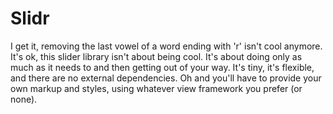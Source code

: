 # Slidr

I get it, removing the last vowel of a word ending with 'r' isn't cool anymore. It's ok, this slider library isn't about being cool. It's about doing only as much as it needs to and then getting out of your way. It's tiny, it's flexible, and there are no external dependencies. Oh and you'll have to provide your own markup and styles, using whatever view framework you prefer (or none).
